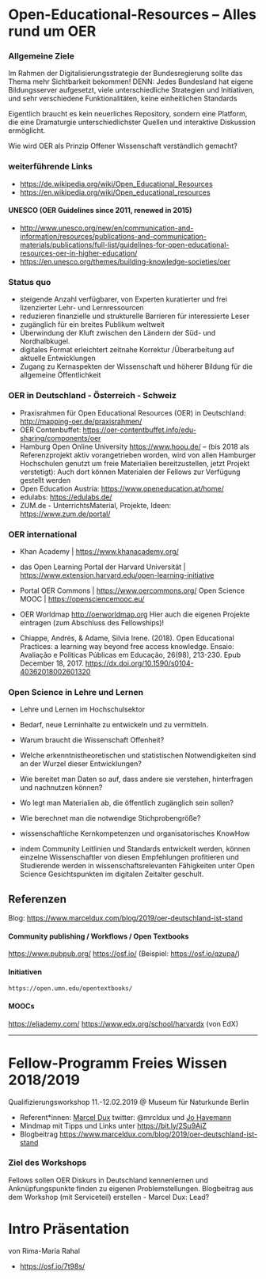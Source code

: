 # Open-Educational-Resources – Alles rund um OER


### Allgemeine Ziele
Im Rahmen der Digitalisierungsstrategie der Bundesregierung sollte das Thema mehr Sichtbarkeit bekommen! DENN: Jedes Bundesland hat eigene Bildungsserver aufgesetzt, viele unterschiedliche Strategien und Initiativen, und sehr verschiedene Funktionalitäten, keine einheitlichen Standards
    
Eigentlich braucht es kein neuerliches Repository, sondern eine Platform, die eine Dramaturgie unterschiedlichster Quellen und interaktive Diskussion ermöglicht.
  
Wie wird OER als Prinzip Offener Wissenschaft verständlich gemacht?

    
### weiterführende Links    
- https://de.wikipedia.org/wiki/Open_Educational_Resources
- https://en.wikipedia.org/wiki/Open_educational_resources

#### UNESCO (OER Guidelines since 2011, renewed in 2015)
- http://www.unesco.org/new/en/communication-and-information/resources/publications-and-communication-materials/publications/full-list/guidelines-for-open-educational-resources-oer-in-higher-education/
- https://en.unesco.org/themes/building-knowledge-societies/oer

### Status quo
- steigende Anzahl verfügbarer, von Experten kuratierter und frei lizenzierter Lehr- und Lernressourcen
- reduzieren finanzielle und strukturelle Barrieren für interessierte Leser
- zugänglich für ein breites Publikum weltweit  
- Überwindung der Kluft zwischen den Ländern der Süd- und Nordhalbkugel. 
- digitales Format erleichtert zeitnahe Korrektur /Überarbeitung auf aktuelle Entwicklungen 
- Zugang zu Kernaspekten der Wissenschaft und höherer Bildung für die allgemeine Öffentlichkeit

### OER in Deutschland - Österreich - Schweiz
- Praxisrahmen für Open Educational Resources (OER) in Deutschland: http://mapping-oer.de/praxisrahmen/
- OER Contenbuffet: https://oer-contentbuffet.info/edu-sharing/components/oer
- Hamburg Open Online University https://www.hoou.de/ – (bis 2018 als Referenzprojekt aktiv vorangetrieben worden, wird von allen Hamburger Hochschulen genutzt um freie Materialien bereitzustellen, jetzt Projekt verstetigt): Auch dort können Materialen der Fellows zur Verfügung gestellt werden
- Open Education Austria: https://www.openeducation.at/home/ 
- edulabs: https://edulabs.de/
- ZUM.de - UnterrichtsMaterial, Projekte, Ideen: https://www.zum.de/portal/

### OER international
- Khan Academy | https://www.khanacademy.org/
- das Open Learning Portal der Harvard Universität | https://www.extension.harvard.edu/open-learning-initiative
- Portal OER Commons |  https://www.oercommons.org/
 Open Science MOOC | https://opensciencemooc.eu/
- OER Worldmap http://oerworldmap.org Hier auch die eigenen Projekte eintragen (zum Abschluss des Fellowships)!

- Chiappe, Andrés, & Adame, Silvia Irene. (2018). Open Educational Practices: a learning way beyond free access knowledge. Ensaio: Avaliação e Políticas Públicas em Educação, 26(98), 213-230. Epub December 18, 2017. https://dx.doi.org/10.1590/s0104-40362018002601320


### Open Science in Lehre und Lernen
- Lehre und Lernen im Hochschulsektor
- Bedarf, neue Lerninhalte zu entwickeln und zu vermitteln. 
- Warum braucht die Wissenschaft Offenheit? 
- Welche erkenntnistheoretischen und statistischen Notwendigkeiten sind an der Wurzel dieser Entwicklungen? 
- Wie bereitet man Daten so auf, dass andere sie verstehen, hinterfragen und nachnutzen können? 
- Wo legt man Materialien ab, die öffentlich zugänglich sein sollen? 
- Wie berechnet man die notwendige Stichprobengröße? 
- wissenschaftliche Kernkompetenzen und organisatorisches KnowHow

- indem Community Leitlinien und Standards entwickelt werden, können einzelne Wissenschaftler von diesen Empfehlungen profitieren und Studierende werden in wissenschaftsrelevanten Fähigkeiten unter Open Science Gesichtspunkten im digitalen Zeitalter geschult. 

## Referenzen
Blog: https://www.marceldux.com/blog/2019/oer-deutschland-ist-stand

#### Community publishing / Workflows / Open Textbooks
https://www.pubpub.org/
https://osf.io/ (Beispiel: https://osf.io/qzupa/)

#### Initiativen
    https://open.umn.edu/opentextbooks/
    
#### MOOCs 
https://eliademy.com/
https://www.edx.org/school/harvardx (von EdX)

- - - 

# Fellow-Programm Freies Wissen 2018/2019
Qualifizierungsworkshop 11.-12.02.2019 @ Museum für Naturkunde Berlin
- Referent*innen: [Marcel Dux](www.marceldux.com) twitter: @mrcldux und [Jo Havemann](https://de.wikiversity.org/wiki/Wikiversity:Fellow-Programm_Freies_Wissen/MentorInnen/Johanna_Havemann)
- Mindmap mit Tipps und Links unter https://bit.ly/2Su9AiZ
- Blogbeitrag https://www.marceldux.com/blog/2019/oer-deutschland-ist-stand

### Ziel des Workshops
Fellows sollen OER Diskurs in Deutschland kennenlernen und Anknüpfungspunkte finden zu eigenen Problemstellungen.
Blogbeitrag aus dem Workshop (mit Serviceteil) erstellen - Marcel Dux: Lead?

# Intro Präsentation 
von Rima-Maria Rahal
- https://osf.io/7t98s/

